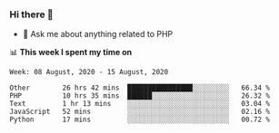 ### Hi there 👋

<!--
**mustafaculban/mustafaculban** is a ✨ _special_ ✨ repository because its `README.md` (this file) appears on your GitHub profile.

Here are some ideas to get you started:

- 🌱 I’m currently learning ...
- 👯 I’m looking to collaborate on ...
- 🤔 I’m looking for help with ...
- 📫 How to reach me: ...
- 😄 Pronouns: ...
- ⚡ Fun fact: ...

-->
- 💬 Ask me about anything related to PHP


📊 **This week I spent my time on**
<!--START_SECTION:waka-->
```text
Week: 08 August, 2020 - 15 August, 2020

Other        26 hrs 42 mins  ████████████████░░░░░░░░░   66.34 % 
PHP          10 hrs 35 mins  ██████░░░░░░░░░░░░░░░░░░░   26.32 % 
Text         1 hr 13 mins    ░░░░░░░░░░░░░░░░░░░░░░░░░   03.04 % 
JavaScript   52 mins         ░░░░░░░░░░░░░░░░░░░░░░░░░   02.16 % 
Python       17 mins         ░░░░░░░░░░░░░░░░░░░░░░░░░   00.72 %
```
<!--END_SECTION:waka-->
